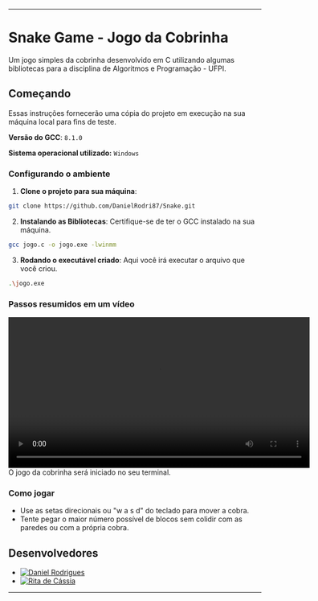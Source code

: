 ---

# Snake Game - Jogo da Cobrinha

Um jogo simples da cobrinha desenvolvido em C utilizando algumas bibliotecas para a disciplina de Algoritmos e Programação - UFPI.

## Começando

Essas instruções fornecerão uma cópia do projeto em execução na sua máquina local para fins de teste. 

**Versão do GCC**: `8.1.0`


**Sistema operacional utilizado:** `Windows`

### Configurando o ambiente

1. **Clone o projeto para sua máquina**: 
```bash
git clone https://github.com/DanielRodri87/Snake.git
```

2. **Instalando as Bibliotecas**: Certifique-se de ter o GCC instalado na sua máquina.

```bash
gcc jogo.c -o jogo.exe -lwinmm
```
3. **Rodando o executável criado**: Aqui você irá executar o arquivo que você criou.
```bash
.\jogo.exe
```

### Passos resumidos em um vídeo

<video width="600" controls>
  <source src="tutorial.mp4" type="video/mp4">
  Your browser does not support the video tag.
</video>
O jogo da cobrinha será iniciado no seu terminal.

### Como jogar

- Use as setas direcionais ou "w a s d" do teclado para mover a cobra.
- Tente pegar o maior número possível de blocos sem colidir com as paredes ou com a própria cobra.

## Desenvolvedores

- [![Daniel Rodrigues](https://img.shields.io/badge/DanielRodri87-GitHub-blueviolet)](https://github.com/DanielRodri87)
- [![Rita de Cássia](https://img.shields.io/badge/ritar0drigues-GitHub-blueviolet)](https://github.com/ritar0drigues)

---